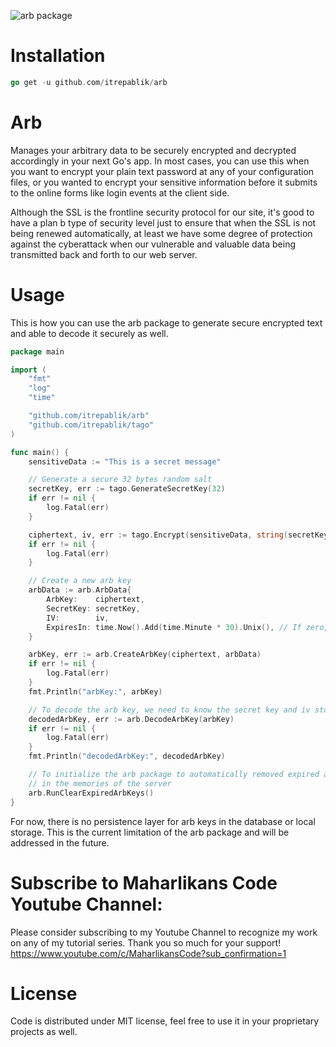 ![arb package](https://user-images.githubusercontent.com/58651329/147187623-8e0ede54-8188-491c-9757-a4742907b0dc.png)

# Installation
```go
go get -u github.com/itrepablik/arb
```

# Arb
Manages your arbitrary data to be securely encrypted and decrypted accordingly in your next Go's app. In most cases, you can use this when you want to encrypt your plain text password at any of your configuration files, or you wanted to encrypt your sensitive information before it submits to the online forms like login events at the client side.

Although the SSL is the frontline security protocol for our site, it's good to have a plan b type of security level just to ensure that when the SSL is not being renewed automatically, at least we have some degree of protection against the cyberattack when our vulnerable and valuable data being transmitted back and forth to our web server.

# Usage
This is how you can use the arb package to generate secure encrypted text and able to decode it securely as well.
```go
package main

import (
	"fmt"
	"log"
	"time"

	"github.com/itrepablik/arb"
	"github.com/itrepablik/tago"
)

func main() {
	sensitiveData := "This is a secret message"

	// Generate a secure 32 bytes random salt
	secretKey, err := tago.GenerateSecretKey(32)
	if err != nil {
		log.Fatal(err)
	}

	ciphertext, iv, err := tago.Encrypt(sensitiveData, string(secretKey))
	if err != nil {
		log.Fatal(err)
	}

	// Create a new arb key
	arbData := arb.ArbData{
		ArbKey:    ciphertext,
		SecretKey: secretKey,
		IV:        iv,
		ExpiresIn: time.Now().Add(time.Minute * 30).Unix(), // If zero, the arb key will never expire
	}

	arbKey, err := arb.CreateArbKey(ciphertext, arbData)
	if err != nil {
		log.Fatal(err)
	}
	fmt.Println("arbKey:", arbKey)

	// To decode the arb key, we need to know the secret key and iv stored in the memory of the server.
	decodedArbKey, err := arb.DecodeArbKey(arbKey)
	if err != nil {
		log.Fatal(err)
	}
	fmt.Println("decodedArbKey:", decodedArbKey)

    // To initialize the arb package to automatically removed expired arb keys stored 
    // in the memories of the server
	arb.RunClearExpiredArbKeys()
}
```

For now, there is no persistence layer for arb keys in the database or local storage.
This is the current limitation of the arb package and will be addressed in the future.

# Subscribe to Maharlikans Code Youtube Channel:
Please consider subscribing to my Youtube Channel to recognize my work on any of my tutorial series. Thank you so much for your support!
https://www.youtube.com/c/MaharlikansCode?sub_confirmation=1

# License
Code is distributed under MIT license, feel free to use it in your proprietary projects as well.

